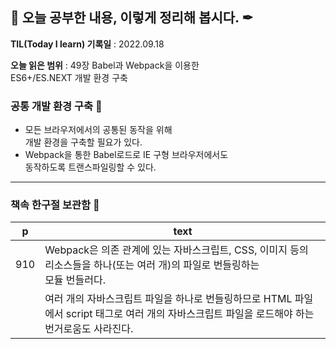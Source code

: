 ## 📕 오늘 공부한 내용, 이렇게 정리해 봅시다. ✒

**TIL(Today I learn) 기록일** : 2022.09.18

**오늘 읽은 범위** : 49장 Babel과 Webpack을 이용한<br> ES6+/ES.NEXT 개발 환경 구축

### 공통 개발 환경 구축 📑

- 모든 브라우저에서의 공통된 동작을 위해<br> 개발 환경을 구축할 필요가 있다.
- Webpack을 통한 Babel로드로 IE 구형 브라우저에서도<br> 동작하도록 트랜스파일링할 수 있다.

---

### 책속 한구절 보관함 📖

| p   | text                                                                                                                                               |
| --- | -------------------------------------------------------------------------------------------------------------------------------------------------- |
| 910 | Webpack은 의존 관계에 있는 자바스크립트, CSS, 이미지 등의<br> 리소스들을 하나(또는 여러 개)의 파일로 번들링하는<br> 모듈 번들러다.                 |
|     | 여러 개의 자바스크립트 파일을 하나로 번들링하므로 HTML 파일에서 script 태그로 여러 개의 자바스크립트 파일을 로드해야 하는<br> 번거로움도 사라진다. |
